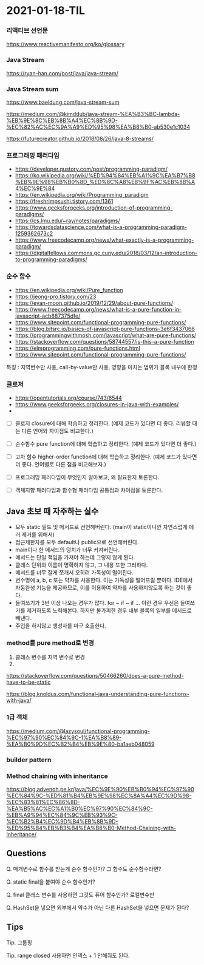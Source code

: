 # 2021-01-18-TIL

### 리액티브 선언문

https://www.reactivemanifesto.org/ko/glossary

### Java Stream

https://ryan-han.com/post/java/java-stream/

### Java Stream sum
https://www.baeldung.com/java-stream-sum

https://medium.com/@kimddub/java-stream-%EA%B3%BC-lambda-%EB%9E%8C%EB%8B%A4%EC%8B%9D-%EC%82%AC%EC%9A%A9%ED%95%98%EA%B8%B0-ab530e1c1034

https://futurecreator.github.io/2018/08/26/java-8-streams/

### 프로그래밍 패러다임

- https://developer.qustory.com/post/programming-paradigm/
- https://ko.wikipedia.org/wiki/%ED%94%84%EB%A1%9C%EA%B7%B8%EB%9E%98%EB%B0%8D_%ED%8C%A8%EB%9F%AC%EB%8B%A4%EC%9E%84
- https://en.wikipedia.org/wiki/Programming_paradigm
- https://freshrimpsushi.tistory.com/1361
- https://www.geeksforgeeks.org/introduction-of-programming-paradigms/
- https://cs.lmu.edu/~ray/notes/paradigms/
- https://towardsdatascience.com/what-is-a-programming-paradigm-1259362673c2
- https://www.freecodecamp.org/news/what-exactly-is-a-programming-paradigm/
- https://digitalfellows.commons.gc.cuny.edu/2018/03/12/an-introduction-to-programming-paradigms/

### 순수 함수

- https://en.wikipedia.org/wiki/Pure_function
- https://jeong-pro.tistory.com/23
- https://evan-moon.github.io/2019/12/29/about-pure-functions/
- https://www.freecodecamp.org/news/what-is-a-pure-function-in-javascript-acb887375dfe/
- https://www.sitepoint.com/functional-programming-pure-functions/
- https://blog.bitsrc.io/basics-of-javascript-pure-functions-3e6f3437066
- https://programmingwithmosh.com/javascript/what-are-pure-functions/
- https://stackoverflow.com/questions/58744557/is-this-a-pure-function
- https://elmprogramming.com/pure-functions.html
- https://www.sitepoint.com/functional-programming-pure-functions/

특징 : 지역변수만 사용, call-by-value만 사용, 영향을 미치는 범위가 블록 내부에 한정

### 클로저

- https://opentutorials.org/course/743/6544
- https://www.geeksforgeeks.org/closures-in-java-with-examples/
- 

- [ ] 클로저 closure에 대해 학습하고 정리한다. (예제 코드가 있다면 더 좋다. 리뷰할 때는 다른 언어와 차이점도 비교한다.)

- [ ] 순수함수 pure function에 대해 학습하고 정리한다. (예제 코드가 있다면 더 좋다.)

- [ ] 고차 함수 higher-order function에 대해 학습하고 정리한다. (예제 코드가 있다면 더 좋다. 언어별로 다른 점을 비교해보자.)

- [ ] 프로그래밍 패러다임이 무엇인지 알아보고, 왜 필요한지 토론한다.

- [ ] 객체지향 패러다임과 함수형 패러다임 공통점과 차이점을 토론한다.



## Java 초보 때 자주하는 실수

- 모두 static 필드 및 메서드로 선언해버린다. (main이 static이니깐 자연스럽게 에러 제거를 위해서)
- 접근제한자를 모두 default나 public으로 선언해버린다.
- main이나 한 메서드의 덩치가 너무 커져버린다.
- 메서드는 단일 책임을 가져야 하는데 그렇지 않게 된다.
- 클래스 단위와 이름이 명확하지 않고, 그 내용 또한 그러하다.
- 메서드를 너무 잘게 쪼개서 오히려 가독성이 떨어진다.
- 변수명에 a, b, c 또는 약자를 사용한다. 이는 가독성을 떨어뜨릴 뿐이다. IDE에서 자동완성 기능을 제공하므로, 이를 이용하여 약자를 사용하지않도록 하는 것이 좋다.
- 들여쓰기가 3번 이상 나오는 경우가 많다. for ~ if ~ if ... 이런 경우 우선은 들여쓰기를 제거하도록 노력해본다. 하지만 불가피한 경우 내부 블록의 일부를 메서드로 빼낸다.
- 주입을 하지않고 생성자를 마구 호출한다.



### method를 pure method로 변경

1. 클래스 변수를 지역 변수로 변경
2. 

https://stackoverflow.com/questions/50466260/does-a-pure-method-have-to-be-static

https://blog.knoldus.com/functional-java-understanding-pure-functions-with-java/

### 1급 객체

https://medium.com/@lazysoul/functional-programming-%EC%97%90%EC%84%9C-1%EA%B8%89-%EA%B0%9D%EC%B2%B4%EB%9E%80-ba1aeb048059

### builder pattern



### Method chaining with inheritance

https://blog.advenoh.pe.kr/java/%EC%9E%90%EB%B0%94%EC%97%90%EC%84%9C-%ED%81%B4%EB%9E%98%EC%8A%A4%EC%9D%98-%EC%83%81%EC%86%8D-%EA%B5%AC%EC%A1%B0%EC%97%90%EC%84%9C-%EB%A9%94%EC%84%9C%EB%93%9C-%EC%B2%B4%EC%9D%B4%EB%8B%9D-%ED%95%B4%EB%B3%B4%EA%B8%B0-Method-Chaining-with-Inheritance/



## Questions

Q. 매개변수로 함수를 받는게 순수 함수인가? 그 함수도 순수함수라면?

Q. static final을 붙여야 순수 함수인가?

Q. final 클래스 변수를 사용하면 그것도 퓨어 함수인가? 로컬변수만

Q. HashSet을 넣으면 외부에서 약수가 아닌 다른 HashSet을 넣으면 문제가 된다?

## Tips

Tip. 그룹핑

Tip. range closed 사용하면 인덱스 + 1 안해줘도 된다.

